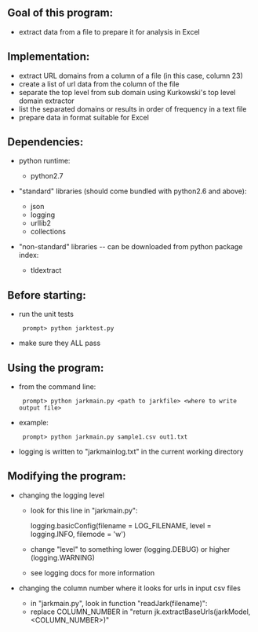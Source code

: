 ## Goal of this program:

 - extract data from a file to prepare it for analysis in Excel



## Implementation:

 - extract URL domains from a column of a file (in this case, column 23)
 - create a list of url data from the column of the file
 - separate the top level from sub domain using Kurkowski's top level domain extractor
 - list the separated domains or results in order of frequency in a text file
 - prepare data in format suitable for Excel
 

 
## Dependencies:

 - python runtime:
   - python2.7 

 - "standard" libraries (should come bundled with python2.6 and above):
   - json
   - logging
   - urllib2
   - collections

 - "non-standard" libraries -- can be downloaded from python package index:
   - tldextract 

   
   
## Before starting:

 - run the unit tests

        prompt> python jarktest.py

 - make sure they ALL pass


## Using the program:

 - from the command line:

        prompt> python jarkmain.py <path to jarkfile> <where to write output file>

 - example:
   
        prompt> python jarkmain.py sample1.csv out1.txt
        
 - logging is written to "jarkmainlog.txt" in the current working directory
 
        
 
## Modifying the program:

 - changing the logging level
   - look for this line in "jarkmain.py":

     logging.basicConfig(filename = LOG_FILENAME, level = logging.INFO, filemode = 'w')

   - change "level" to something lower (logging.DEBUG) or higher (logging.WARNING)
   - see logging docs for more information

 - changing the column number where it looks for urls in input csv files
   - in "jarkmain.py", look in function "readJark(filename)":
   - replace COLUMN_NUMBER in "return jk.extractBaseUrls(jarkModel, <COLUMN_NUMBER>)"
 
